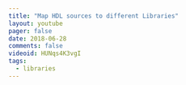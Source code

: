 ```yaml
---
title: "Map HDL sources to different Libraries"
layout: youtube
pager: false
date: 2018-06-28
comments: false
videoid: HUNqs4K3vgI
tags:
  - libraries
---
```

